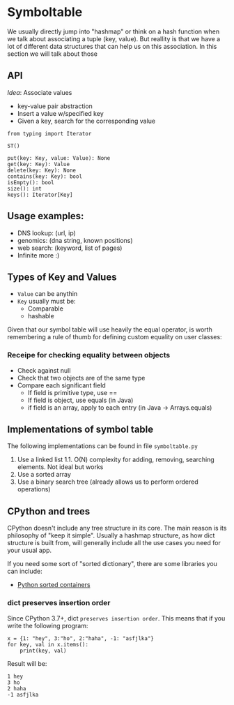 # Symboltable

We usually directly jump into "hashmap" or think on a hash function when we talk about
associating a tuple (key, value). But reallity is that we have a lot of different data
structures that can help us on this association. In this section we will talk about
those


## API

*Idea*: Associate values

- key-value pair abstraction
- Insert a value w/specified key
- Given a key, search for the corresponding value

```
from typing import Iterator 

ST()

put(key: Key, value: Value): None
get(key: Key): Value
delete(key: Key): None
contains(key: Key): bool
isEmpty(): bool
size(): int
keys(): Iterator[Key]

```

## Usage examples:

- DNS lookup: (url, ip)
- genomics: (dna string, known positions)
- web search: (keyword, list of pages)
- Infinite more :)


## Types of Key and Values

- `Value` can be anythin
- `Key` usually must be:
	- Comparable
	- hashable
   
Given that our symbol table will use heavily the equal operator, is worth remembering a rule of thumb
for defining custom equality on user classes:

### Receipe for checking equality between objects

- Check against null
- Check that two objects are of the same type
- Compare each significant field
	- If field is primitive type, use ==
	- If field is object, use equals (in Java)
	- if field is an array, apply to each entry (in Java -> Arrays.equals)


## Implementations of symbol table

The following implementations can be found in file `symboltable.py`

1. Use a linked list
	1.1. O(N) complexity for adding, removing, searching elements. Not ideal but works
2. Use a sorted array
3. Use a binary search tree (already allows us to perform ordered operations)


## CPython and trees

CPython doesn't include any tree structure in its core. The main reason is its philosophy of "keep it simple". 
Usually a hashmap structure, as how dict structure is built from, will generally include all the use cases
you need for your usual app. 

If you need some sort of "sorted dictionary", there are some libraries you can include:

- [Python sorted containers](https://github.com/grantjenks/python-sortedcontainers)

### dict preserves insertion order

Since CPython 3.7+, dict `preserves insertion order`. This means that if you write the following program:

```
x = {1: "hey", 3:"ho", 2:"haha", -1: "asfjlka"}
for key, val in x.items():
	print(key, val)
```

Result will be:

```
1 hey
3 ho
2 haha
-1 asfjlka
```
